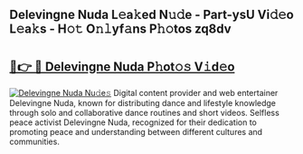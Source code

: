 ## Delevingne Nuda L𝚎a𝚔ed N𝚞𝚍e - Part-ysU Vi𝚍𝚎o L𝚎a𝚔s - H𝚘𝚝 O𝚗𝚕yf𝚊ns P𝚑𝚘tos zq8dv

# <h2><a href="http://kf36y4.oniu.top/?m=Delevingne+Nuda">🔗👉 🔴 Delevingne Nuda P𝚑ot𝚘𝚜 V𝚒d𝚎o</a></h2>

[![Delevingne Nuda Nu𝚍e𝚜](https://i.imgur.com/0qMVB7G.gif)](http://kf36y4.oniu.top/?m=Delevingne+Nuda)
Digital content provider and web entertainer Delevingne Nuda, known for distributing dance and lifestyle knowledge through solo and collaborative dance routines and short videos. Selfless peace activist Delevingne Nuda, recognized for their dedication to promoting peace and understanding between different cultures and communities.  
